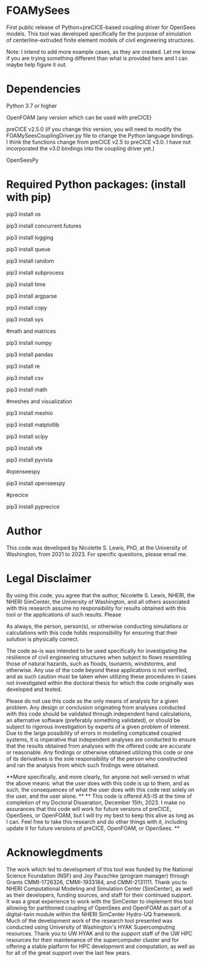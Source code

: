 # FOAMySees
First public release of Python+preCICE-based coupling driver for OpenSees models. This tool was developed specifically for the purpose of simulation of centerline-extruded finite element models of civil engineering structures. 

Note: I intend to add more example cases, as they are created. Let me know if you are trying something different than what is provided here and I can maybe help figure it out. 

# Dependencies
Python 3.7 or higher

OpenFOAM (any version which can be used with preCICE)

preCICE v2.5.0 (if you change this version, you will need to modify the FOAMySeesCouplingDriver.py file to change the Python language bindings. I think the functions change from preCICE v2.5 to preCICE v3.0. I have not incorporated the v3.0 bindings into the coupling driver yet.)

OpenSeesPy 

# Required Python packages: (install with pip)
pip3 install os

pip3 install concurrent.futures

pip3 install logging

pip3 install queue

pip3 install random

pip3 install subprocess

pip3 install time

pip3 install argparse

pip3 install copy

pip3 install sys

#math and matrices

pip3 install numpy 

pip3 install pandas

pip3 install re

pip3 install csv

pip3 install math

#meshes and visualization

pip3 install meshio

pip3 install matplotlib

pip3 install scipy

pip3 install vtk

pip3 install pyvista 

#openseespy

pip3 install openseespy 

#precice

pip3 install pyprecice

# Author
This code was developed by Nicolette S. Lewis, PhD, at the University of Washington, from 2021 to 2023. For specific questions, please email me.  

# Legal Disclaimer
By using this code, you agree that the author, Nicolette S. Lewis, NHERI, the NHERI SimCenter, the University of Washington, and all others associated with this research assume no responsibility for results obtained with this tool or the applications of such results. Please 

As always, the person, person(s), or otherwise conducting simulations or calculations with this code holds responsibility for ensuring that their solution is physically correct. 

The code as-is was intended to be used specifically for investigating the resilience of civil engineering structures when subject to flows resembling those of natural hazards, such as floods, tsunamis, windstorms, and otherwise. Any use of the code beyond these applications is not verified, and as such caution must be taken when utilizing these procedures in cases not investigated within the doctoral thesis for which the code originally was developed and tested. 

Please do not use this code as the only means of analysis for a given problem. Any design or conclusion originating from analyses conducted with this code should be validated through independent hand calculations, an alternative software (preferably something validated), or should be subject to rigorous investigation by experts of a given problem of interest. 
Due to the large possibility of errors in modelling complicated coupled systems, it is imperative that independent analyses are conducted to ensure that the results obtained from analyses with the offered code are accurate or reasonable. Any findings or otherwise obtained utilizing this code or one of its derivatives is the sole responsibility of the person who constructed and ran the analysis from which such findings were obtained. 

**More specifically, and more clearly, for anyone not well-versed in what the above means: what the user does with this code is up to them, and as such, the consequences of what the user does with this code rest solely on the user, and the user alone. **
**
This code is offered AS-IS at the time of completion of my Doctoral Disseration, December 15th, 2023. I make no assurances that this code will work for future versions of preCICE, OpenSees, or OpenFOAM, but I will try my best to keep this alive as long as I can. Feel free to take this research and do other things with it, including update it for future versions of preCICE, OpenFOAM, or OpenSees.
**
# Acknowlegdments
The work which led to development of this tool was funded by the National Science Foundation (NSF) and Joy Pauschke (program manager) through Grants CMMI-1726326, CMMI-1933184, and CMMI-2131111. Thank you to NHERI Computational Modeling and Simulation Center (SimCenter), as well as their developers, funding sources, and staff for their continued support. It was a great experience to work with the SimCenter to implement this tool allowing for partitioned coupling of OpenSees and OpenFOAM as part of a digital-twin module within the NHERI SimCenter Hydro-UQ framework. Much of the development work of the research tool presented was conducted using University of Washington's HYAK Supercomputing resources. Thank you to UW HYAK and to the support staff of the UW HPC resources for their maintenance of the supercomputer cluster and for offering a stable platform for HPC development and computation, as well as for all of the great support over the last few years.  
